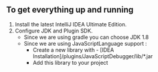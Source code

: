 ## To get everything up and running

1. Install the latest IntelliJ IDEA Ultimate Edition. 
2. Configure JDK and Plugin SDK.
    * Since we are using gradle you can choose JDK 1.8
    * Since we are using JavaScriptLanguage support :
        * Create a new library with - [IDEA Installation]/plugins/JavaScriptDebugger/lib/\*.jar
        * Add this library to your project
    
